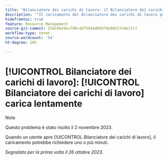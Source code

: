 ```yaml
---
title: "Bilanciatore dei carichi di lavoro: il Bilanciatore dei carichi di lavoro viene caricato lentamente"
description: '"Il caricamento del Bilanciatore dei carichi di lavoro può richiedere uno o più minuti".'
hidefromtoc: true
feature: Resource Management
source-git-commit: 25dc6be9ec798c4d75916d093f8e80227c0e17cf
workflow-type: tm+mt
source-wordcount: '54'
ht-degree: 18%

---
```



# [!UICONTROL Bilanciatore dei carichi di lavoro]: [!UICONTROL Bilanciatore dei carichi di lavoro] carica lentamente

>[!NOTE]
>
>Questo problema è stato risolto il 2 novembre 2023.

Quando un utente apre [!UICONTROL Bilanciatore dei carichi di lavoro], il caricamento potrebbe richiedere uno o più minuti.

_Segnalato per la prima volta il 26 ottobre 2023._
